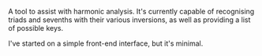 A tool to assist with harmonic analysis. It's currently capable of recognising triads and sevenths with their various inversions, as well as providing a list of possible keys.  

I've started on a simple front-end interface, but it's minimal.
